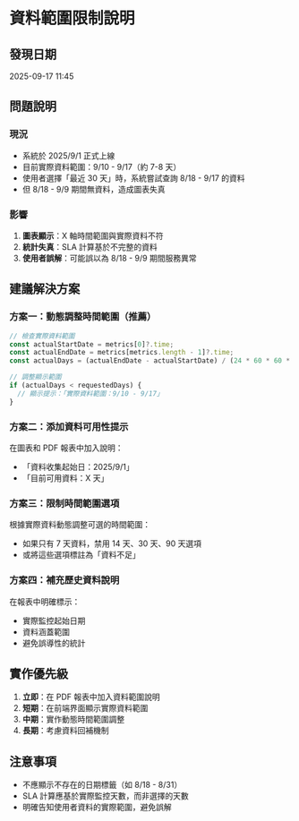 # 資料範圍限制說明

## 發現日期
2025-09-17 11:45

## 問題說明

### 現況
- 系統於 2025/9/1 正式上線
- 目前實際資料範圍：9/10 - 9/17（約 7-8 天）
- 使用者選擇「最近 30 天」時，系統嘗試查詢 8/18 - 9/17 的資料
- 但 8/18 - 9/9 期間無資料，造成圖表失真

### 影響
1. **圖表顯示**：X 軸時間範圍與實際資料不符
2. **統計失真**：SLA 計算基於不完整的資料
3. **使用者誤解**：可能誤以為 8/18 - 9/9 期間服務異常

## 建議解決方案

### 方案一：動態調整時間範圍（推薦）
```javascript
// 檢查實際資料範圍
const actualStartDate = metrics[0]?.time;
const actualEndDate = metrics[metrics.length - 1]?.time;
const actualDays = (actualEndDate - actualStartDate) / (24 * 60 * 60 * 1000);

// 調整顯示範圍
if (actualDays < requestedDays) {
  // 顯示提示：「實際資料範圍：9/10 - 9/17」
}
```

### 方案二：添加資料可用性提示
在圖表和 PDF 報表中加入說明：
- 「資料收集起始日：2025/9/1」
- 「目前可用資料：X 天」

### 方案三：限制時間範圍選項
根據實際資料動態調整可選的時間範圍：
- 如果只有 7 天資料，禁用 14 天、30 天、90 天選項
- 或將這些選項標註為「資料不足」

### 方案四：補充歷史資料說明
在報表中明確標示：
- 實際監控起始日期
- 資料涵蓋範圍
- 避免誤導性的統計

## 實作優先級

1. **立即**：在 PDF 報表中加入資料範圍說明
2. **短期**：在前端界面顯示實際資料範圍
3. **中期**：實作動態時間範圍調整
4. **長期**：考慮資料回補機制

## 注意事項
- 不應顯示不存在的日期標籤（如 8/18 - 8/31）
- SLA 計算應基於實際監控天數，而非選擇的天數
- 明確告知使用者資料的實際範圍，避免誤解